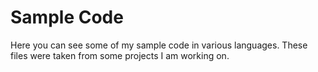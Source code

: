 # Sample Code
Here you can see some of my sample code in various languages.
These files were taken from some projects I am working on.
